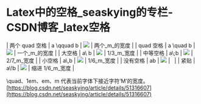 # Latex中的空格_seaskying的专栏-CSDN博客_latex空格
| 两个 quad 空格 | a \\qquad b | ![](http://upload.wikimedia.org/math/e/5/0/e505263bc9c94f673c580f3a36a7f08a.png)
 | 两个_m_的宽度 |
| quad 空格 | a \\quad b | ![](http://upload.wikimedia.org/math/d/a/8/da8c1d9effa4501fd80c054e59ad917d.png)
 | 一个_m_的宽度 |
| 大空格 | a\\ b | ![](http://upload.wikimedia.org/math/6/9/2/692d4bffca8e84ffb45cf9d5facf31d6.png)
 | 1/3_m_宽度 |
| 中等空格 | a\\;b | ![](http://upload.wikimedia.org/math/b/5/a/b5ade5d5393fd7727bf77fa44ec8b564.png)
 | 2/7_m_宽度 |
| 小空格 | a\\,b | ![](http://upload.wikimedia.org/math/7/b/e/7bea99aed60ba5e1fe8a134ab43fa85f.png)
 | 1/6_m_宽度 |
| 没有空格 | ab | ![](http://upload.wikimedia.org/math/b/6/b/b6bd9dba2ebfca24731ae6dc3913e625.png)
 |   |
| 紧贴 | a\\!b | ![](http://upload.wikimedia.org/math/0/f/b/0fbcad5fadb912e8afa6d113a75c83e4.png)
 | 缩进 1/6_m_宽度 |

\\quad、1em、em、m 代表当前字体下接近字符‘M’的宽度。 
 [https://blog.csdn.net/seaskying/article/details/51316607](https://blog.csdn.net/seaskying/article/details/51316607)
